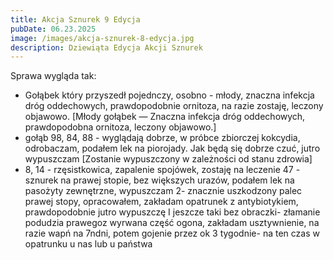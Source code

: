 ```yaml
---
title: Akcja Sznurek 9 Edycja
pubDate: 06.23.2025
image: /images/akcja-sznurek-8-edycja.jpg
description: Dziewiąta Edycja Akcji Sznurek
---
```

Sprawa wygląda tak: 

* Gołąbek który przyszedł pojednczy, osobno - młody, znaczna infekcja dróg oddechowych, prawdopodobnie ornitoza, na razie zostaję, leczony objawowo. \[Młody gołąbek — Znaczna infekcja dróg oddechowych, prawdopodobna ornitoza, leczony objawowo.]
* gołąb 98, 84, 88 - wyglądają dobrze, w próbce zbiorczej kokcydia, odrobaczam, podałem lek na piorojady. Jak będą się dobrze czuć, jutro wypuszczam \[Zostanie wypuszczony w zależności od stanu zdrowia]
* 8, 14 - rzęsistkowica, zapalenie spojówek, zostaję na leczenie
  47 - sznurek na prawej stopie, bez większych urazów, podałem lek na pasożyty zewnętrzne, wypuszczam
  2- znacznie uszkodzony palec prawej stopy, opracowałem, zakładam opatrunek z antybiotykiem, prawdopodobnie jutro wypuszczę 
  I jeszcze taki bez obraczki- złamanie podudzia prawegoz wyrwana część ogona, zakładam usztywnienie, na razie wapń na 7ndni, potem gojenie przez ok 3 tygodnie- na ten czas w opatrunku u nas lub u państwa
